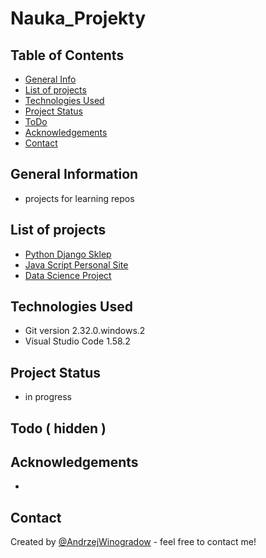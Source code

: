 # Nauka_Projekty

## Table of Contents
* [General Info](#general-information)
* [List of projects](#list-of-projects)
* [Technologies Used](#technologies-used) <!--  * [Features](#features) * [Screenshots](#screenshots) * [Setup](#setup) * [Usage](#usage) -->
* [Project Status](#project-status) <!-- * [Room for Improvement](#room-for-improvement) -->
* [ToDo](#todo)
* [Acknowledgements](#acknowledgements)
* [Contact](#contact) <!-- * [License](#license) -->


## General Information

- projects for learning repos


## List of projects

- [Python Django Sklep](https://andrzejwinogradow.github.io/Nauka_Projekty/Nauka_Django_Sklep/)
- [Java Script Personal Site](https://andrzejwinogradow.github.io/Nauka_Projekty/Nauka_JS_Personal/)
- [Data Science Project](https://andrzejwinogradow.github.io/Nauka_Projekty/Nauka_DataScience_Projekt/)


## Technologies Used

- Git version 2.32.0.windows.2
- Visual Studio Code 1.58.2


<!-- ## Features
List the ready features here:
- Awesome feature 1
- Awesome feature 2
- Awesome feature 3 -->


<!--  ## Screenshots
![Example screenshot](./img/screenshot.png) -->
<!-- If you have screenshots you'd like to share, include them here. -->


<!--  ## Setup
What are the project requirements/dependencies? Where are they listed? A requirements.txt or a Pipfile.lock file perhaps? Where is it located?

Proceed to describe how to install / setup one's local environment / get started with the project.
-->

<!--  ## Usage
How does one go about using it?
Provide various use cases and code examples here.

`write-your-code-here`
-->

## Project Status

- in progress 

<!--  ## Room for Improvement
Include areas you believe need improvement / could be improved. Also add TODOs for future development.

Room for improvement:
- Improvement to be done 1
- Improvement to be done 2-->

## Todo ( hidden )
<!-- 
- Programming languages:
  - TypeScript
  - Shell(Bash)???
  - Rust
- Web Frameworks:
  - React
  - Express
  - Next.js
  - Vite
- CMS: 
  - Wordpress
  - Notion
  - Worpress ( Headless )
  - Contenful
  - Strapi
  - Sanity
- testowanie automatyczne:
  - selenium
- API
 
- projects 
  
-->
## Acknowledgements

- 


## Contact
Created by [@AndrzejWinogradow](https://github.com/AndrzejWinogradow) - feel free to contact me!
